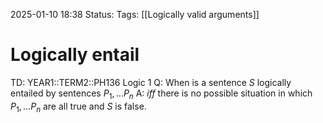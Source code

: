 2025-01-10 18:38
Status: 
Tags: [[Logically valid arguments]]
# Logically entail

TD: YEAR1::TERM2::PH136 Logic 1
Q: When is a sentence $S$ logically entailed by sentences $P_{1},\dots P_{n}$
A: _iff_ there is no possible situation in which  $P_{1},\dots P_{n}$ are all true and $S$ is false.
<!--ID: 1736534479129-->
